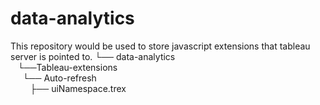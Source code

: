 # data-analytics
This repository would be used to store javascript extensions that tableau server is pointed to. 
└── data-analytics <br>
   &nbsp;&nbsp;&nbsp;└──Tableau-extensions <br>
       &nbsp;&nbsp;&nbsp;&nbsp;&nbsp;└── Auto-refresh <br>
						&nbsp;&nbsp;&nbsp;&nbsp;&nbsp;&nbsp;&nbsp;&nbsp;├── uiNamespace.trex <br>
